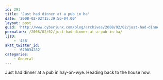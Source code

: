 ```yaml
---
id: 291
title: 'Just had dinner at a pub in ha'
date: '2008-02-02T15:39:56-04:00'
layout: post
guid: 'http://www.cyberjunx.com/blog/archives/2008/02/02/just-had-dinner-at-a-pub-in-ha/'
permalink: /2008/02/02/just-had-dinner-at-a-pub-in-ha/
ljID:
    - '458'
aktt_twitter_id:
    - '670834282'
categories:
    - General
---
```


Just had dinner at a pub in hay-on-wye. Heading back to the house now.